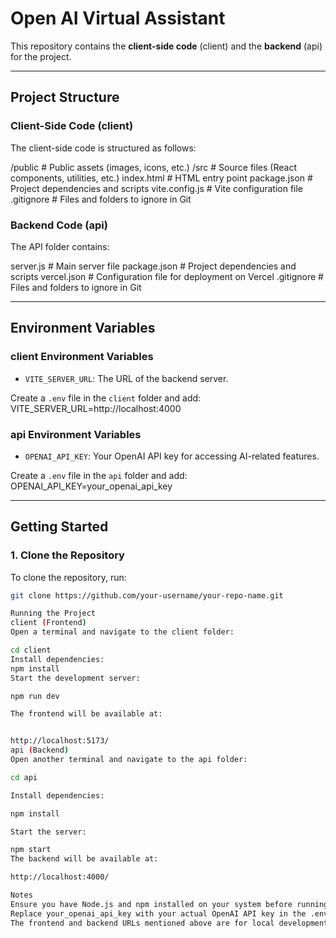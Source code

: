 # Open AI Virtual Assistant

This repository contains the **client-side code** (client) and the **backend** (api) for the project.

---

## Project Structure

### Client-Side Code (client)
The client-side code is structured as follows:

/public # Public assets (images, icons, etc.) /src # Source files (React components, utilities, etc.) index.html # HTML entry point package.json # Project dependencies and scripts vite.config.js # Vite configuration file .gitignore # Files and folders to ignore in Git


### Backend Code (api)
The API folder contains:

server.js # Main server file package.json # Project dependencies and scripts vercel.json # Configuration file for deployment on Vercel .gitignore # Files and folders to ignore in Git


---

## Environment Variables

### client Environment Variables
- `VITE_SERVER_URL`: The URL of the backend server.

Create a `.env` file in the `client` folder and add:
VITE_SERVER_URL=http://localhost:4000


### api Environment Variables
- `OPENAI_API_KEY`: Your OpenAI API key for accessing AI-related features.

Create a `.env` file in the `api` folder and add:
OPENAI_API_KEY=your_openai_api_key


---

## Getting Started

### 1. Clone the Repository
To clone the repository, run:
```bash
git clone https://github.com/your-username/your-repo-name.git

Running the Project
client (Frontend)
Open a terminal and navigate to the client folder:

cd client
Install dependencies:
npm install
Start the development server:

npm run dev

The frontend will be available at:


http://localhost:5173/
api (Backend)
Open another terminal and navigate to the api folder:

cd api

Install dependencies:

npm install

Start the server:

npm start
The backend will be available at:

http://localhost:4000/

Notes
Ensure you have Node.js and npm installed on your system before running the commands.
Replace your_openai_api_key with your actual OpenAI API key in the .env file for the API.
The frontend and backend URLs mentioned above are for local development.

